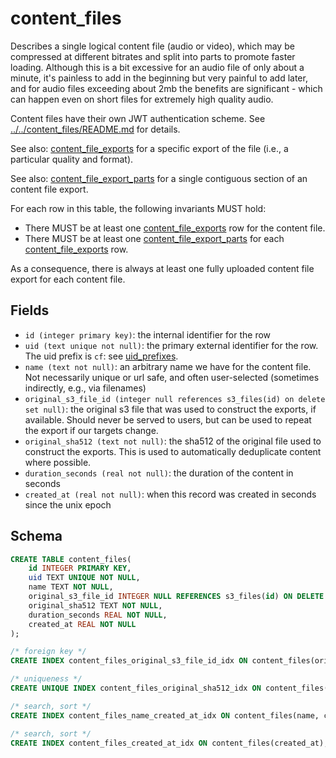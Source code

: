 # content_files

Describes a single logical content file (audio or video), which may be
compressed at different bitrates and split into parts to promote faster loading.
Although this is a bit excessive for an audio file of only about a minute, it's
painless to add in the beginning but very painful to add later, and for audio
files exceeding about 2mb the benefits are significant - which can happen even
on short files for extremely high quality audio.

Content files have their own JWT authentication scheme. See
[../../content_files/README.md](../../content_files/README.md) for details.

See also: [content_file_exports](content_file_exports.md) for a specific export
of the file (i.e., a particular quality and format).

See also: [content_file_export_parts](content_file_export_parts.md) for a single
contiguous section of an content file export.

For each row in this table, the following invariants MUST hold:

-   There MUST be at least one [content_file_exports](content_file_exports.md)
    row for the content file.
-   There MUST be at least one [content_file_export_parts](content_file_export_parts.md)
    for each [content_file_exports](content_file_exports.md) row.

As a consequence, there is always at least one fully uploaded content file export
for each content file.

## Fields

-   `id (integer primary key)`: the internal identifier for the row
-   `uid (text unique not null)`: the primary external identifier for the row. The
    uid prefix is `cf`: see [uid_prefixes](../uid_prefixes.md).
-   `name (text not null)`: an arbitrary name we have for the content file. Not necessarily
    unique or url safe, and often user-selected (sometimes indirectly, e.g., via filenames)
-   `original_s3_file_id (integer null references s3_files(id) on delete set null)`: the original
    s3 file that was used to construct the exports, if available. Should never be served to
    users, but can be used to repeat the export if our targets change.
-   `original_sha512 (text not null)`: the sha512 of the original file used to construct the
    exports. This is used to automatically deduplicate content where possible.
-   `duration_seconds (real not null)`: the duration of the content in seconds
-   `created_at (real not null)`: when this record was created in seconds since
    the unix epoch

## Schema

```sql
CREATE TABLE content_files(
    id INTEGER PRIMARY KEY,
    uid TEXT UNIQUE NOT NULL,
    name TEXT NOT NULL,
    original_s3_file_id INTEGER NULL REFERENCES s3_files(id) ON DELETE SET NULL,
    original_sha512 TEXT NOT NULL,
    duration_seconds REAL NOT NULL,
    created_at REAL NOT NULL
);

/* foreign key */
CREATE INDEX content_files_original_s3_file_id_idx ON content_files(original_s3_file_id);

/* uniqueness */
CREATE UNIQUE INDEX content_files_original_sha512_idx ON content_files(original_sha512);

/* search, sort */
CREATE INDEX content_files_name_created_at_idx ON content_files(name, created_at);

/* search, sort */
CREATE INDEX content_files_created_at_idx ON content_files(created_at);
```

